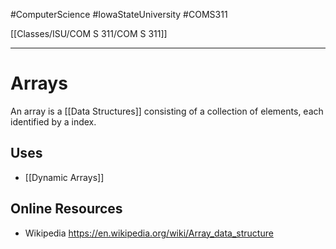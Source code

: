 #ComputerScience  #IowaStateUniversity  #COMS311 


[[Classes/ISU/COM S 311/COM S 311]] 

---

# Arrays 
An array is a [[Data Structures]] consisting of a collection of elements, each identified by a index. 


## Uses
- [[Dynamic Arrays]]

## Online Resources
- Wikipedia https://en.wikipedia.org/wiki/Array_data_structure